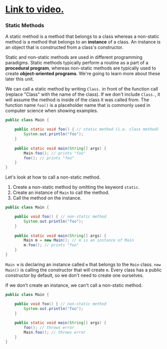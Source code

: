 # [Link to video.](https://www.youtube.com/watch?v=Fi_XNLx4cN4&list=PLVD25niNi0Bklbh7Po--kFFLXFxxoIDUJ)


### Static Methods

A static method is a method that belongs to a class whereas a non-static method is a method that belongs to an **instance** of a class. An instance is an object that is constructed from a class's constructor. 

Static and non-static methods are used in different programming paradigms. Static methods typically perform a routine as a part of a **procedural program**, whereas non-static methods are typically used to create **object-oriented programs**. We're going to learn more about these later this unit.

We can call a static method by writing `Class.` in front of the function call (replace "Class" with the name of the class). If we don't include `Class.`, it will assume the method is inside of the class it was called from. The function name `foo()` is a placeholder name that is commonly used in computer science when showing examples.

```java
public class Main {

    public static void foo() { // static method (i.e. class method)
        System.out.println("foo");
    }
	
    public static void main(String[] args) {
        Main.foo(); // prints "foo"    
        foo(); // prints "foo"
    }
} 
```

Let's look at how to call a non-static method. 
1. Create a non-static method by omitting the keyword `static`.
2. Create an instance of `Main` to call the method.
3. Call the method on the instance.

```java
public class Main {

    public void foo() { // non-static method
        System.out.println("foo");
    }
  
    public static void main(String[] args) {
        Main m = new Main(); // m is an instance of Main
        m.foo(); // prints "foo"
    }
} 
```

`Main m` is declaring an instance called `m` that belongs to the `Main` class. `new Main()` is calling the constructor that will create `m`. Every class has a public constructor by default, so we don't need to create one ourselves.


If we don't create an instance, we can't call a non-static method.

```java
public class Main {

    public void foo() { // non-static method
        System.out.println("foo");
    }
  
    public static void main(String[] args) {
        foo(); // throws error
        Main.foo(); // throws error
    }
} 
```
